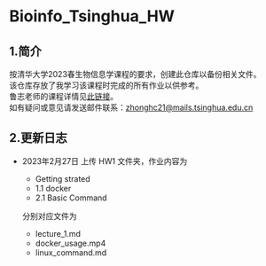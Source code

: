 # Bioinfo_Tsinghua_HW
## 1.简介
按清华大学2023春生物信息学课程的要求，创建此仓库以备份相关文件。   
该仓库存放了我学习该课程时完成的所有作业以供参考。  
鲁志老师的课程详情见[此链接](https://book.ncrnalab.org/teaching/)。   
如有疑问或意见请发送邮件联系：zhonghc21@mails.tsinghua.edu.cn
## 2.更新日志
* 2023年2月27日
  上传 HW1 文件夹，作业内容为 
  * Getting strated 
  * 1.1 docker
  * 2.1 Basic Command
   
  分别对应文件为
  * lecture_1.md
  * docker_usage.mp4
  * linux_command.md
